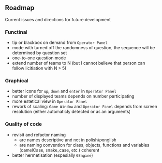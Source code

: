 ## Roadmap

Current issues and directions for future development

### Functinal

* tip or blackbox on demand from `Operator Panel`
* mode with turned off the randomness of question, the sequence will be determined by question set
* one-to-one question mode
* extend number of teams to N (but I cannot believe that person can follow licitiation with N > 5)

### Graphical

* better icons for `up`, `down` and `enter` in `Operator Panel`
* number of displayed teams depends on number participating 
* more estetical view in `Operator Panel`
* rework of scaling: `Game Window` and `Operator Panel` depends from screen resolution (either automaticly detected or as an arguments)

### Quality of code

* revisit and refactor naming
    * are names descriptive and not in polish/ponglish
    * are naming convention for class, objects, functions and variables (camelCase, snake_case, etc.) coherent
* better hermetisation (espesially `GEngine`)